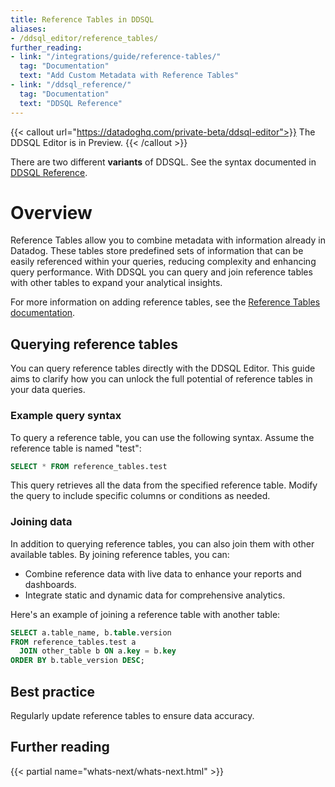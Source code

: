 ```yaml
---
title: Reference Tables in DDSQL
aliases:
- /ddsql_editor/reference_tables/
further_reading:
- link: "/integrations/guide/reference-tables/"
  tag: "Documentation"
  text: "Add Custom Metadata with Reference Tables"
- link: "/ddsql_reference/"
  tag: "Documentation"
  text: "DDSQL Reference"
---
```


{{< callout url="https://datadoghq.com/private-beta/ddsql-editor">}}
The DDSQL Editor is in Preview.
{{< /callout >}}

<div class="alert alert-warning">
  There are two different <strong>variants</strong> of DDSQL. See the syntax documented in <a href="/ddsql_reference/">DDSQL Reference</a>.
</div>

# Overview

Reference Tables allow you to combine metadata with information already in Datadog. These tables store predefined sets of information that can be easily referenced within your queries, reducing complexity and enhancing query performance. With DDSQL you can query and join reference tables with other tables to expand your analytical insights.

For more information on adding reference tables, see the [Reference Tables documentation][1].

## Querying reference tables

You can query reference tables directly with the DDSQL Editor. This guide aims to clarify how you can unlock the full potential of reference tables in your data queries.

### Example query syntax

To query a reference table, you can use the following syntax. Assume the reference table is named "test":

```sql
SELECT * FROM reference_tables.test
```

This query retrieves all the data from the specified reference table. Modify the query to include specific columns or conditions as needed.

### Joining data

In addition to querying reference tables, you can also join them with other available tables. By joining reference tables, you can:

- Combine reference data with live data to enhance your reports and dashboards.
- Integrate static and dynamic data for comprehensive analytics.

Here's an example of joining a reference table with another table:

```sql
SELECT a.table_name, b.table.version
FROM reference_tables.test a
  JOIN other_table b ON a.key = b.key
ORDER BY b.table_version DESC;
```

## Best practice

Regularly update reference tables to ensure data accuracy.

## Further reading

{{< partial name="whats-next/whats-next.html" >}}

[1]: /integrations/guide/reference-tables/
